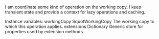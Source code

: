 I am coordinate some kind of operation on the working copy. I keep transient state and provide a context for lazy operations and caching.

Instance variables:
 	workingCopy	SquotWorkingCopy	The working copy to which this operation applies.
	extensions	Dictionary	Generic store for properties used by extension methods.